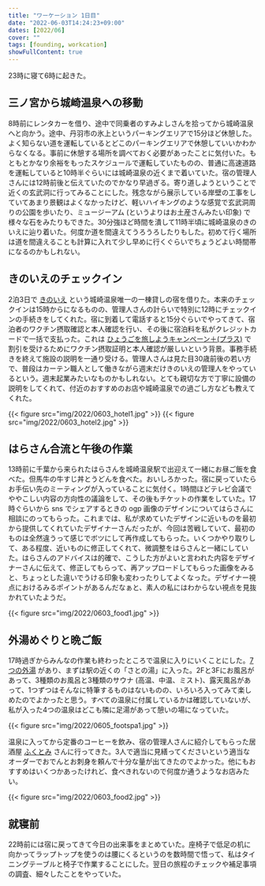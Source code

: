 ```yaml
---
title: "ワーケーション 1日目"
date: "2022-06-03T14:24:23+09:00"
dates: [2022/06]
cover: ""
tags: [founding, workcation]
showFullContent: true
---
```


23時に寝て6時に起きた。

## 三ノ宮から城崎温泉への移動

8時前にレンタカーを借り、途中で同乗者のすみよしさんを拾ってから城崎温泉へと向かう。途中、丹羽市の氷上というパーキングエリアで15分ほど休憩した。よく知らない道を運転しているとどこのパーキングエリアで休憩していいかわからなくなる。事前に休憩する場所を調べておく必要があったことに気付いた。もともとかなり余裕をもったスケジュールで運転していたものの、普通に高速道路を運転していると10時半ぐらいには城崎温泉の近くまで着いていた。宿の管理人さんには12時前後と伝えていたのでかなり早過ぎる。寄り道しようということで近くの玄武洞に行ってみることにした。残念ながら展示している岸壁の工事をしていてあまり景観はよくなかったけど、軽いハイキングのような感覚で玄武洞周りの公園を歩いたり、ミュージーアム (というよりはお土産さんみたい印象) で様々な石をみたりもできた。30分強ほど時間を潰して11時半頃に城崎温泉のきのいえに辿り着いた。何度か道を間違えてうろうろしたりもした。初めて行く場所は道を間違えることも計算に入れて少し早めに行くぐらいでちょうどよい時間帯になるのかもしれない。

## きのいえのチェックイン

2泊3日で [きのいえ](https://kinosaki-kinoie.com/index.html) という城崎温泉唯一の一棟貸しの宿を借りた。本来のチェックインは15時からになるものの、管理人さんの計らいで特別に12時にチェックインの手続きをしてくれた。宿に到着して電話すると15分ぐらいでやってきて、宿泊者のワクチン摂取確認と本人確認を行い、その後に宿泊料を私がクレジットカードで一括で支払った。これは [ひょうごを旅しようキャンペーン＋(プラス)](https://www.hyogo-tourism.jp/furusato-ouen/) で割引を受けるためにワクチン摂取証明と本人確認が厳しいという背景。事務手続きを終えて施設の説明を一通り受ける。管理人さんは見た目30歳前後の若い方で、普段はカーテン職人として働きながら週末だけきのいえの管理人をやっているという。週末起業みたいなものかもしれない。とても親切な方で丁寧に設備の説明をしてくれて、付近のおすすめのお店や城崎温泉での過ごし方なども教えてくれた。

{{< figure src="img/2022/0603_hotel1.jpg" >}}
{{< figure src="img/2022/0603_hotel2.jpg" >}}

## はらさん合流と午後の作業

13時前に千葉から来られたはらさんを城崎温泉駅で出迎えて一緒にお昼ご飯を食べた。但馬牛の牛すじ丼とうどんを食べた。おいしろかった。宿に戻っていたらお手伝い先のミーティングが入っていることに気付く。1時間ほどテレビ会議でややこしい内容の方向性の議論をして、その後もチケットの作業をしていた。17時ぐらいから sns でシェアするときの ogp 画像のデザインについてはらさんに相談にのってもらった。これまでは、私が求めていたデザインに近いものを最初から提供してくれていたデザイナーさんだったが、今回は苦戦していて、最初のものは全然違うって感じでボツにして再作成してもらった。いくつかやり取りして、ある程度、近いものに修正してくれて、微調整をはらさんと一緒にしていた。はらさんのアドバイスは的確で、こうした方がよいと言われた内容をデザイナーさんに伝えて、修正してもらって、再アップロードしてもらった画像をみると、ちょっとした違いでうける印象も変わったりしてよくなった。デザイナー視点におけるみるポイントがあるんだなぁと、素人の私にはわからない視点を見抜かれていたようだ。

{{< figure src="img/2022/0603_food1.jpg" >}}

## 外湯めぐりと晩ご飯

17時過ぎからみんなの作業も終わったところで温泉に入りにいくことにした。[7つの外湯](https://kinosaki-spa.gr.jp/about/spa/7onsen/) があり、まずは駅の近くの「さとの湯」に入った。2Fと3Fにお風呂があって、3種類のお風呂と3種類のサウナ (高温、中温、ミスト)、露天風呂があって、1つずつはそんなに特筆するものはないものの、いろいろ入ってみて楽しめたのでよかったと思う。すべての温泉に付属しているかは確認していないが、私が入った4つの温泉はどこも隣に足湯があって憩いの場になっていた。

{{< figure src="img/2022/0605_footspa1.jpg" >}}

温泉に入ってから定番のコーヒーを飲み、宿の管理人さんに紹介してもらった居酒屋 [ふくとみ](https://tabelog.com/hyogo/A2808/A280801/28017042/) さんに行ってきた。3人で適当に見繕ってくださいという適当なオーダーでおでんとお刺身を頼んで十分な量が出てきたのでよかった。他にもおすすめはいくつかあったけれど、食べきれないので何度か通うようなお店みたい。

{{< figure src="img/2022/0603_food2.jpg" >}}

## 就寝前

22時前には宿に戻ってきて今日の出来事をまとめていた。座椅子で低足の机に向かってラップトップを使うのは腰にくるというのを数時間で悟って、私はタイニングテーブルと椅子で作業することにした。翌日の旅程のチェックや補足事項の調査、細々したことをやっていた。
